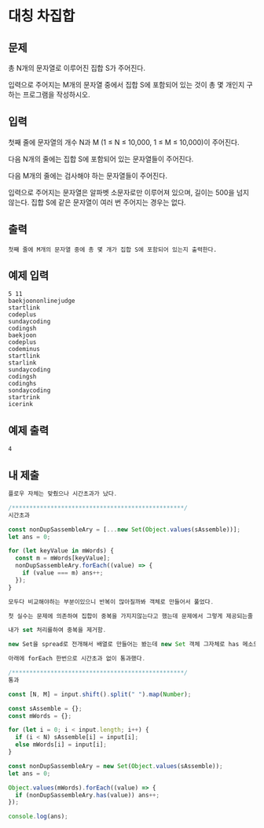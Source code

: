 # 대칭 차집합

## 문제

총 N개의 문자열로 이루어진 집합 S가 주어진다.

입력으로 주어지는 M개의 문자열 중에서 집합 S에 포함되어 있는 것이 총 몇 개인지 구하는 프로그램을 작성하시오.

## 입력

첫째 줄에 문자열의 개수 N과 M (1 ≤ N ≤ 10,000, 1 ≤ M ≤ 10,000)이 주어진다.

다음 N개의 줄에는 집합 S에 포함되어 있는 문자열들이 주어진다.

다음 M개의 줄에는 검사해야 하는 문자열들이 주어진다.

입력으로 주어지는 문자열은 알파벳 소문자로만 이루어져 있으며, 길이는 500을 넘지 않는다. 집합 S에 같은 문자열이 여러 번 주어지는 경우는 없다.

## 출력

```
첫째 줄에 M개의 문자열 중에 총 몇 개가 집합 S에 포함되어 있는지 출력한다.
```

## 예제 입력

```
5 11
baekjoononlinejudge
startlink
codeplus
sundaycoding
codingsh
baekjoon
codeplus
codeminus
startlink
starlink
sundaycoding
codingsh
codinghs
sondaycoding
startrink
icerink
```

## 예제 출력

```
4
```

## 내 제출

```js
플로우 자체는 맞췄으나 시간초과가 났다.

/*************************************************/
시간초과

const nonDupSassembleAry = [...new Set(Object.values(sAssemble))];
let ans = 0;

for (let keyValue in mWords) {
  const m = mWords[keyValue];
  nonDupSassembleAry.forEach((value) => {
    if (value === m) ans++;
  });
}

모두다 비교해야하는 부분이있으니 반복이 많아질까봐 객체로 만들어서 풀었다.

첫 실수는 문제에 의존하여 집합이 중복을 가지지않는다고 했는데 문제에서 그렇게 제공되는줄 알았다.

내가 set 처리를하여 중복을 제거함.

new Set을 spread로 전개해서 배열로 만들어는 봤는데 new Set 객체 그자체로 has 메소드를 사용하여 값을 찾는건 생소했다.

아래에 forEach 한번으로 시간초과 없이 통과했다.

/*************************************************/
통과

const [N, M] = input.shift().split(" ").map(Number);

const sAssemble = {};
const mWords = {};

for (let i = 0; i < input.length; i++) {
  if (i < N) sAssemble[i] = input[i];
  else mWords[i] = input[i];
}

const nonDupSassembleAry = new Set(Object.values(sAssemble));
let ans = 0;

Object.values(mWords).forEach((value) => {
  if (nonDupSassembleAry.has(value)) ans++;
});

console.log(ans);
```
